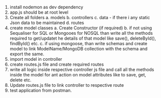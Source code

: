 1. install nodemon as dev dependency
2. app.js should be at root level
3. Create all folders
    a. models
    b. controllers
    c. data - if there i any static Json data to be maintained
    d. routes
4. create model classes
    a. Create Constructor (if required)
    b. if not using Sequaliser for SQL or Mongooes for NOSQL than write all the methods required to get/updatet he details of that model like save(), deleteById(), findById() etc. 
    c. if using mongoose, than write schemas and create model to link ModelName/MongoDB collection with the schema and export the same.
5. import model in controller
6. create routes.js file and create required routes
7. write all logic inside respective controller js file and call all the methods inside the model for ant action on model attributes like to save, get, delete etc.
7. Update routes.js file to link controller to respective route
8. test application from postman.

